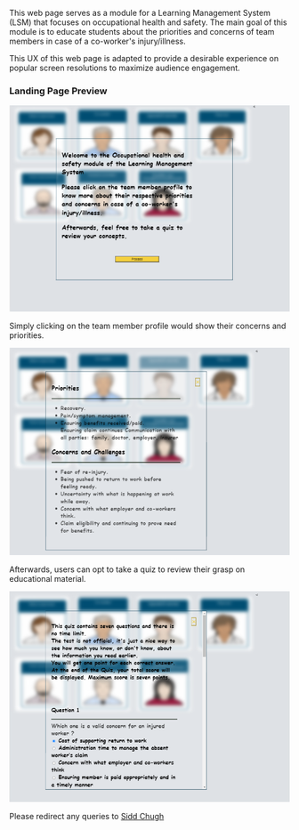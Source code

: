 This web page serves as a module for a Learning Management System (LSM) that focuses on occupational health and safety. The main goal of this module is to educate students about the priorities and concerns of team members in case of a co-worker's injury/illness. <p>
This UX of this web page is adapted to provide a desirable experience on popular screen resolutions to maximize audience engagement. <p>

<h3> Landing Page Preview </h1>

![Landing Page](assets/landing_page.PNG)

<p> Simply clicking on the team member profile would show their concerns and priorities.

![Description](assets/description_preview.PNG)

<p> Afterwards, users can opt to take a quiz to review their grasp on educational material.

![Quiz Preview](assets/quiz_preview.PNG)

Please redirect any queries to [Sidd Chugh](mailto:sidd032@gmail.com)